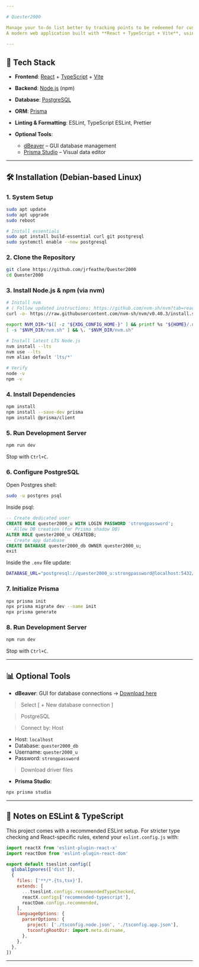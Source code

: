 ```yaml
---

# Quester2000

Manage your to-do list better by tracking points to be redeemed for customizable rewards, promoting self rewarding while managing a healthy work-life balance.
A modern web application built with **React + TypeScript + Vite**, using a **PostgreSQL** database powered by **Prisma ORM**.

---
```


## 🚀 Tech Stack

* **Frontend**: [React](https://react.dev/) + [TypeScript](https://www.typescriptlang.org/) + [Vite](https://vitejs.dev/)
* **Backend**: [Node.js](https://nodejs.org/) (npm)
* **Database**: [PostgreSQL](https://www.postgresql.org/)
* **ORM**: [Prisma](https://www.prisma.io/)
* **Linting & Formatting**: ESLint, TypeScript ESLint, Prettier
* **Optional Tools**:

  * [dBeaver](https://dbeaver.io/) – GUI database management
  * [Prisma Studio](https://www.prisma.io/studio) – Visual data editor

---

## 🛠️ Installation (Debian-based Linux)

### 1. System Setup

```bash
sudo apt update
sudo apt upgrade
sudo reboot

# Install essentials
sudo apt install build-essential curl git postgresql
sudo systemctl enable --now postgresql
```

### 2. Clone the Repository

```bash
git clone https://github.com/jrfeathe/Quester2000
cd Quester2000
```

### 3. Install Node.js & npm (via nvm)

```bash
# Install nvm
# ( Follow updated instructions: https://github.com/nvm-sh/nvm?tab=readme-ov-file#install--update-script )
curl -o- https://raw.githubusercontent.com/nvm-sh/nvm/v0.40.3/install.sh | bash

export NVM_DIR="$([ -z "${XDG_CONFIG_HOME-}" ] && printf %s "${HOME}/.nvm" || printf %s "${XDG_CONFIG_HOME}/nvm")"
[ -s "$NVM_DIR/nvm.sh" ] && \. "$NVM_DIR/nvm.sh"

# Install latest LTS Node.js
nvm install --lts
nvm use --lts
nvm alias default 'lts/*'

# Verify
node -v
npm -v
```

### 4. Install Dependencies

```bash
npm install
npm install --save-dev prisma
npm install @prisma/client
```

### 5. Run Development Server

```bash
npm run dev
```

Stop with `Ctrl+C`.

### 6. Configure PostgreSQL

Open Postgres shell:

```bash
sudo -u postgres psql
```

Inside psql:

```sql
-- Create dedicated user
CREATE ROLE quester2000_u WITH LOGIN PASSWORD 'strongpassword';
-- Allow DB creation (for Prisma shadow DB)
ALTER ROLE quester2000_u CREATEDB;
-- Create app database
CREATE DATABASE quester2000_db OWNER quester2000_u;
exit
```

Inside the `.env` file update:

```bash
DATABASE_URL="postgresql://quester2000_u:strongpassword@localhost:5432/quester2000_db?schema=public"
```

### 7. Initialize Prisma

```bash
npx prisma init
npx prisma migrate dev --name init
npx prisma generate
```

### 8. Run Development Server

```bash
npm run dev
```

Stop with `Ctrl+C`.

---

## 📊 Optional Tools

* **dBeaver**: GUI for database connections → [Download here](https://dbeaver.io/download/)

> Select [ + New database connection ]

> PostgreSQL

> Connect by: Host

  * Host: `localhost`
  * Database: `quester2000_db`
  * Username: `quester2000_u`
  * Password: `strongpassword`
    
> Download driver files

* **Prisma Studio**:

```bash
npx prisma studio
```

---

## 📌 Notes on ESLint & TypeScript

This project comes with a recommended ESLint setup. For stricter type checking and React-specific rules, extend your `eslint.config.js` with:

```js
import reactX from 'eslint-plugin-react-x'
import reactDom from 'eslint-plugin-react-dom'

export default tseslint.config([
  globalIgnores(['dist']),
  {
    files: ['**/*.{ts,tsx}'],
    extends: [
      ...tseslint.configs.recommendedTypeChecked,
      reactX.configs['recommended-typescript'],
      reactDom.configs.recommended,
    ],
    languageOptions: {
      parserOptions: {
        project: ['./tsconfig.node.json', './tsconfig.app.json'],
        tsconfigRootDir: import.meta.dirname,
      },
    },
  },
])
```

---
